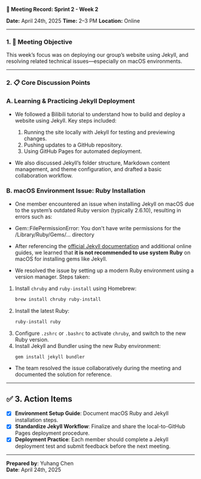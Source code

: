 **📅 Meeting Record: Sprint 2 - Week 2**

**Date:** April 24th, 2025
**Time:** 2–3 PM
**Location:** Online

---

### **1. 🎯 Meeting Objective**
This week’s focus was on deploying our group’s website using Jekyll, and resolving related technical issues—especially on macOS environments.

---

### **2. 📋 Core Discussion Points**  

### A. Learning & Practicing Jekyll Deployment  
- We followed a Bilibili tutorial to understand how to build and deploy a website using Jekyll. Key steps included:  
  1. Running the site locally with Jekyll for testing and previewing changes.  
  2. Pushing updates to a GitHub repository.  
  3. Using GitHub Pages for automated deployment.  

- We also discussed Jekyll’s folder structure, Markdown content management, and theme configuration, and drafted a basic collaboration workflow.

### B. macOS Environment Issue: Ruby Installation  
- One member encountered an issue when installing Jekyll on macOS due to the system’s outdated Ruby version (typically 2.6.10), resulting in errors such as:
- Gem::FilePermissionError: You don't have write permissions for the /Library/Ruby/Gems/... directory

- After referencing the [official Jekyll documentation](https://jekyllrb.com/docs/installation/macos/) and additional online guides, we learned that **it is not recommended to use system Ruby** on macOS for installing gems like Jekyll.

- We resolved the issue by setting up a modern Ruby environment using a version manager. Steps taken:
1. Install `chruby` and `ruby-install` using Homebrew:  
   ```bash
   brew install chruby ruby-install
   ```
2. Install the latest Ruby:  
   ```bash
   ruby-install ruby
   ```
3. Configure `.zshrc` or `.bashrc` to activate `chruby`, and switch to the new Ruby version.  
4. Install Jekyll and Bundler using the new Ruby environment:  
   ```bash
   gem install jekyll bundler
   ```

- The team resolved the issue collaboratively during the meeting and documented the solution for reference.

---

## ✅ 3. Action Items  
- [x] **Environment Setup Guide**: Document macOS Ruby and Jekyll installation steps.  
- [x] **Standardize Jekyll Workflow**: Finalize and share the local-to-GitHub Pages deployment procedure.  
- [x] **Deployment Practice**: Each member should complete a Jekyll deployment test and submit feedback before the next meeting.

---

**Prepared by**: Yuhang Chen  
**Date**: April 24th, 2025  
